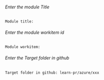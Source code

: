 		
###### Enter the module Title
```
Module title: 
```
###### Enter the module workitem id
```
Module workitem: 
```
###### Enter the Target folder in github
```
Target folder in github: learn-pr/azure/xxx
```